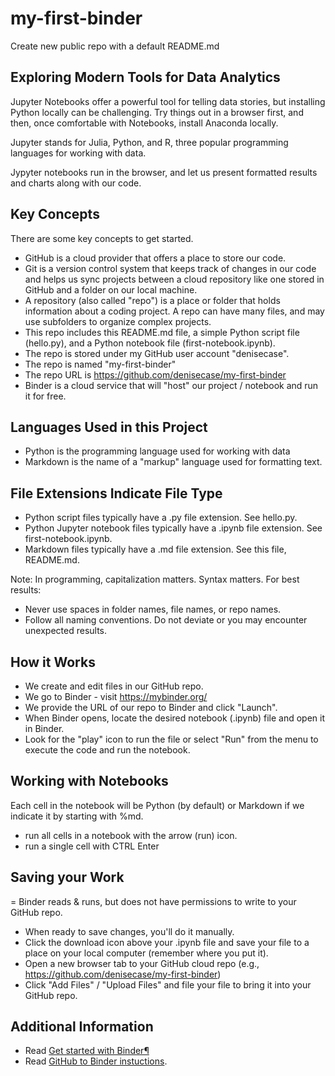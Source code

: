 # my-first-binder

Create new public repo with a default README.md

## Exploring Modern Tools for Data Analytics

Jupyter Notebooks offer a powerful tool for telling data stories, but installing Python locally can be challenging. 
Try things out in a browser first, and then, once comfortable with Notebooks, install Anaconda locally.

Jupyter stands for Julia, Python, and R, three popular programming languages for working with data. 

Jypyter notebooks run in the browser, and let us present formatted results and charts along with our code. 

## Key Concepts

There are some key concepts to get started. 

- GitHub is a cloud provider that offers a place to store our code. 
- Git is a version control system that keeps track of changes in our code and helps us sync projects between a cloud repository like one stored in GitHub and a folder on our local machine. 
- A repository (also called "repo") is a place or folder that holds information about a coding project. A repo can have many files, and may use subfolders to organize complex projects. 
- This repo includes this README.md file, a simple Python script file (hello.py), and a Python notebook file (first-notebook.ipynb).
- The repo is stored under my GitHub user account "denisecase".
- The repo is named "my-first-binder"
- The repo URL is <https://github.com/denisecase/my-first-binder>
- Binder is a cloud service that will "host" our project / notebook and run it for free. 

## Languages Used in this Project

- Python is the programming language used for working with data
- Markdown is the name of a "markup" language used for formatting text.

## File Extensions Indicate File Type

- Python script files typically have a .py file extension. See hello.py.
- Python Jupyter notebook files typically have a .ipynb file extension. See first-notebook.ipynb.
- Markdown files typically have a .md file extension. See this file, README.md. 

Note: In programming, capitalization matters. Syntax matters. For best results:

- Never use spaces in folder names, file names, or repo names. 
- Follow all naming conventions. Do not deviate or you may encounter unexpected results. 

## How it Works

- We create and edit files in our GitHub repo. 
- We go to Binder - visit <https://mybinder.org/>
- We provide the URL of our repo to Binder and click "Launch". 
- When Binder opens, locate the desired notebook (.ipynb) file and open it in Binder. 
- Look for the "play" icon to run the file or select "Run" from the menu to execute the code and run the notebook. 

## Working with Notebooks 

Each cell in the notebook will be Python (by default) or Markdown if we indicate it by starting with %md.

- run all cells in a notebook with the arrow (run) icon. 
- run a single cell with CTRL Enter

## Saving your Work

= Binder reads & runs, but does not have permissions to write to your GitHub repo.
- When ready to save changes, you'll do it manually. 
- Click the download icon above your .ipynb file and save your file to a place on your local computer (remember where you put it). 
- Open a new browser tab to your GitHub cloud repo (e.g., https://github.com/denisecase/my-first-binder)
- Click "Add Files" / "Upload Files" and file your file to bring it into your GitHub repo. 

## Additional Information

- Read [Get started with Binder¶](https://mybinder.readthedocs.io/en/latest/introduction.html)
- Read [GitHub to Binder instuctions](https://github.com/alan-turing-institute/the-turing-way/blob/main/workshops/boost-research-reproducibility-binder/workshop-presentations/zero-to-binder-python.md). 
